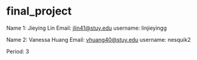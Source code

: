 # final_project
Name 1: Jieying Lin
Email: jlin41@stuy.edu
username: linjieyingg

Name 2: Vanessa Huang
Email: vhuang40@stuy.edu
username: nesquik2

Period: 3
